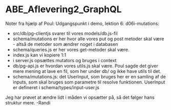 # ABE_Aflevering2_GraphQL


Noter fra hjælp af Poul:
Udgangspunkt i demo, lektion 6: d06i-mutations:
- src/db/pg-clientjs svarer til vores models/db.js-fil
- schema/mutations er her hvor alle vores put og post metoder skal være - altså de metoder som ændrer noget i databasen
- schema/queries.js er her vores get-metoder skal være.
- index.js kan vi kopiere 1:1
- i server.js opsættes mutators og bruges i context
- db/pg-api.js er hvordan vores utils.js skal være. Poul sagde det giver mere mening at lave en fil, som her under db/ og ikke have utils til det.
- schema/mutations.js: det UserInput, som bruges her er en samling af de inputs, som skal bruges som parametre til resolve funktionen. UserInput er defineret i schema/types/input-user.js

Jeg har prøvet at ændre lidt i måden vi opsætter på, så det følger hans struktur mere.
-Randi